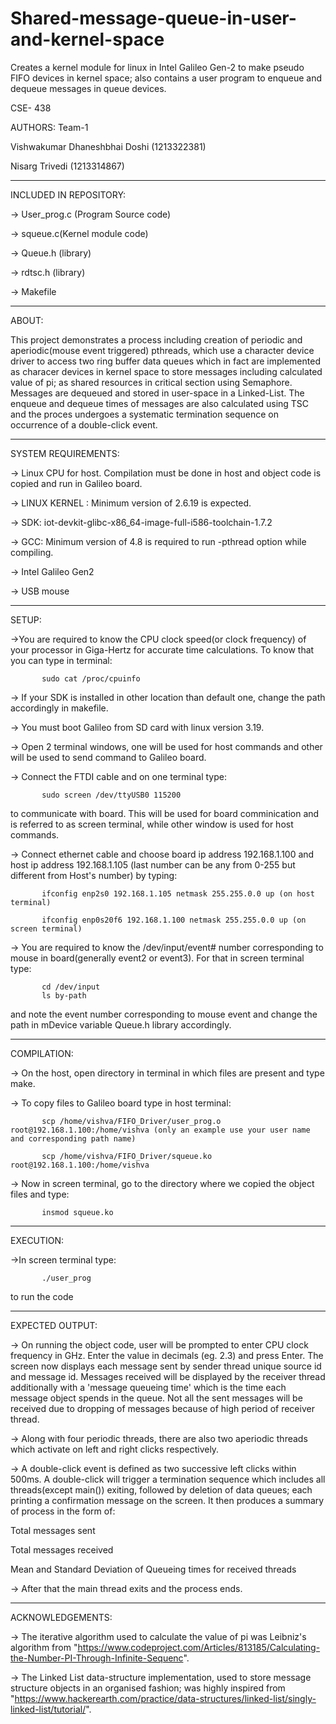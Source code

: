 # Shared-message-queue-in-user-and-kernel-space
Creates a kernel module for linux in Intel Galileo Gen-2 to make pseudo FIFO devices in kernel space; also contains a user program to enqueue and dequeue messages in queue devices.

CSE- 438

AUTHORS:  Team-1

Vishwakumar Dhaneshbhai Doshi (1213322381)

Nisarg Trivedi (1213314867)
_______________________________________________________________________________________________________________________________________________________________________________________________________

INCLUDED IN REPOSITORY:

-> User_prog.c (Program Source code)

-> squeue.c(Kernel module code)

-> Queue.h (library)

-> rdtsc.h (library)

-> Makefile 
_______________________________________________________________________________________________________________________________________________________________________________________________________

ABOUT: 

This project demonstrates a process including creation of periodic and aperiodic(mouse event triggered) pthreads, which use a character device driver to access two ring buffer data queues which in fact are implemented as characer devices in kernel space to store messages including calculated value of pi; as shared resources in critical section using Semaphore. Messages are dequeued and stored in user-space in a Linked-List. The enqueue and dequeue times of messages are also calculated using TSC and the proces undergoes a systematic termination sequence on occurrence of a double-click event. 
_______________________________________________________________________________________________________________________________________________________________________________________________________

SYSTEM REQUIREMENTS:

-> Linux CPU for host. Compilation must be done in host and object code is copied and run in Galileo board.

-> LINUX KERNEL : Minimum version of 2.6.19 is expected.

-> SDK: iot-devkit-glibc-x86_64-image-full-i586-toolchain-1.7.2

-> GCC: Minimum version of 4.8 is required to run -pthread option while compiling.

-> Intel Galileo Gen2

-> USB mouse
_______________________________________________________________________________________________________________________________________________________________________________________________________

SETUP:

->You are required to know the CPU clock speed(or clock frequency) of your processor in Giga-Hertz for accurate time calculations. To know that you can type in terminal:

           sudo cat /proc/cpuinfo

-> If your SDK is installed in other location than default one, change the path accordingly in makefile.

-> You must boot Galileo from SD card with linux version 3.19.

-> Open 2 terminal windows, one will be used for host commands and other will be used to send command to Galileo board.

-> Connect the FTDI cable and on one terminal type:

           sudo screen /dev/ttyUSB0 115200

 to communicate with board. This will be used for board comminication and is referred to as screen terminal, while other window is used for host commands. 

-> Connect ethernet cable and choose board ip address 192.168.1.100 and host ip address 192.168.1.105 (last number can be any from 0-255 but different from Host's number) by typing:

           ifconfig enp2s0 192.168.1.105 netmask 255.255.0.0 up (on host terminal)

           ifconfig enp0s20f6 192.168.1.100 netmask 255.255.0.0 up (on screen terminal)

-> You are required to know the /dev/input/event# number corresponding to mouse in board(generally event2 or event3). For that in screen terminal type:

           cd /dev/input
           ls by-path 

and note the event number corresponding to mouse event and change the path in mDevice variable Queue.h library accordingly.

_______________________________________________________________________________________________________________________________________________________________________________________________________

COMPILATION:

-> On the host, open directory in terminal in which files are present and type make.

-> To copy files to Galileo board type in host terminal:

           scp /home/vishva/FIFO_Driver/user_prog.o root@192.168.1.100:/home/vishva (only an example use your user name and corresponding path name)
 
           scp /home/vishva/FIFO_Driver/squeue.ko root@192.168.1.100:/home/vishva
 
 -> Now in screen terminal, go to the directory where we copied the object files and type:
 
           insmod squeue.ko
 
_______________________________________________________________________________________________________________________________________________________________________________________________________

EXECUTION:

->In screen terminal type:

           ./user_prog

 to run the code
_______________________________________________________________________________________________________________________________________________________________________________________________________

EXPECTED OUTPUT:

-> On running the object code, user will be prompted to enter CPU clock frequency in GHz. Enter the value in decimals (eg. 2.3) and press Enter. The screen now displays each message sent by sender thread unique source id and message id. Messages received will be displayed by the receiver thread additionally with a 'message queueing time' which is the time each message object spends in the queue. Not all the sent messages will be received due to dropping of messages because of high period of receiver thread. 

-> Along with four periodic threads, there are also two aperiodic threads which activate on left and right clicks respectively.

-> A double-click event is defined as two successive left clicks within 500ms. A double-click will trigger a termination sequence which includes all threads(except main()) exiting, followed by deletion of data queues; each printing a confirmation message on the screen. It then produces a summary of process in the form of:

Total messages sent

Total messages received

Mean and Standard Deviation of Queueing times for received threads 

-> After that the main thread exits and the process ends.
_______________________________________________________________________________________________________________________________________________________________________________________________________

ACKNOWLEDGEMENTS:

-> The iterative algorithm used to calculate the value of pi was Leibniz's algorithm from "https://www.codeproject.com/Articles/813185/Calculating-the-Number-PI-Through-Infinite-Sequenc".

-> The Linked List data-structure implementation, used to store message structure objects in an organised fashion; was highly inspired from "https://www.hackerearth.com/practice/data-structures/linked-list/singly-linked-list/tutorial/". 
